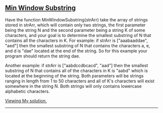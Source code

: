 ## [Min Window Substring](https://coderbyte.com/information/Min%20Window%20Substring)
Have the function MinWindowSubstring(strArr) take the array of strings stored in strArr,
which will contain only two strings, the first parameter being the string N and the second
parameter being a string K of some characters, and your goal is to determine the smallest
substring of N that contains all the characters in K. For example: if strArr is ["aaabaaddae", "aed"]
then the smallest substring of N that contains the characters a, e, and d is "dae" located at the end of the string.
So for this example your program should return the string dae.

Another example: if strArr is ["aabdccdbcacd", "aad"] then the smallest substring of N
that contains all of the characters in K is "aabd" which is located at the beginning of
the string. Both parameters will be strings ranging in length from 1 to 50 characters and
all of K's characters will exist somewhere in the string N. Both strings will only
contains lowercase alphabetic characters.

[Viewing My solution.](src/min-window-substring.ts)

---